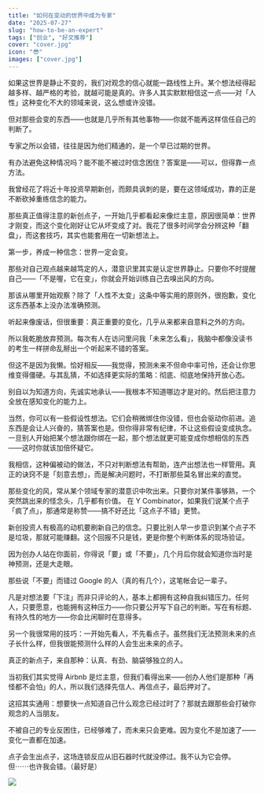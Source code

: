 ```yaml
---
title: "如何在变动的世界中成为专家"
date: "2025-07-27"
slug: "how-to-be-an-expert"
tags: ["创业", "好文推荐"]
cover: "cover.jpg"
icon: "😎"
images: ["cover.jpg"]
---
```

如果这世界是静止不变的，我们对观念的信心就能一路线性上升。某个想法经得起越多样、越严格的考验，就越可能是真的。许多人其实默默相信这一点——对「人性」这种变化不大的领域来说，这么想或许没错。



但对那些会变的东西——也就是几乎所有其他事物——你就不能再这样信任自己的判断了。



专家之所以会错，往往是因为他们精通的，是一个早已过期的世界。



有办法避免这种情况吗？能不能不被过时信念困住？答案是——可以，但得靠一点方法。



我曾经花了将近十年投资早期新创，而颇具讽刺的是，要在这领域成功，靠的正是不断砍掉重练信念的能力。



那些真正值得注意的新创点子，一开始几乎都看起来像烂主意，原因很简单：世界才刚变，而这个变化刚好让它从坏变成了对。我花了很多时间学会分辨这种「翻盘」，而这套技巧，其实也能套用在一切新想法上。



第一步，养成一种信念：世界一定会变。



那些对自己观点越来越笃定的人，潜意识里其实是认定世界静止。只要你不时提醒自己——「不是喔，它在变」，你就会开始训练自己去嗅出风的方向。



那该从哪里开始观察？除了「人性不太变」这条中等实用的原则外，很抱歉，变化这东西基本上没办法准确预测。



听起来像废话，但很重要：真正重要的变化，几乎从来都来自意料之外的方向。



所以我乾脆放弃预测。每次有人在访问里问我「未来怎么看」，我脑中都像没读书的考生一样拼命乱掰出一个听起来不错的答案。



但这不是因为我懒。恰好相反——我觉得，预测未来不但命中率可怜，还会让你思维变得僵硬。与其乱猜，不如选择更实际的策略：彻底、彻底地保持开放心态。



别自以为知道方向，先诚实地承认——我根本不知道哪边才是对的。然后把注意力全放在感知变化的能力上。



当然，你可以有一些假设性想法。它们会稍微绑住你没错，但也会驱动你前进。追东西是会让人兴奋的，猜答案也是。但你得非常有纪律，不让这些假设变成执念。
一旦别人开始把某个想法跟你绑在一起，那个想法就更可能变成你想相信的东西——这时你就该加倍怀疑它。



我相信，这种偏被动的做法，不只对判断想法有帮助，连产出想法也一样管用。真正的诀窍不是「刻意去想」，而是解决问题时，不打断那些莫名冒出来的直觉。



那些变化的风，常从某个领域专家的潜意识中吹出来。只要你对某件事够熟，一个突然跳出来的怪念头，几乎都有价值。
在 Y Combinator，如果我们说某个点子「疯了点」，那通常是称赞——搞不好还比「这点子不错」更赞。



新创投资人有极高的动机要刷新自己的信念。只要比别人早一步意识到某个点子不是垃圾，那就可能赚翻。这个回报不只是钱，更是你整个判断体系的现场验证。



因为创办人站在你面前，你得说「要」或「不要」，几个月后你就会知道你当时是神预测，还是大走眼。



那些说「不要」而错过 Google 的人（真的有几个），这笔帐会记一辈子。



凡是对想法要「下注」而非只评论的人，基本上都拥有这种自我纠错压力。任何人，只要愿意，也能拥有这种压力——你只要公开写下自己的判断。写在有标题、有持久性的地方——你会比闲聊时在意得多。



另一个我很常用的技巧：一开始先看人，不先看点子。虽然我们无法预测未来的点子长什么样，但我很能预测什么样的人会生出未来的点子。



真正的新点子，来自那种：认真、有劲、脑袋够独立的人。



当初我们其实觉得 Airbnb 是烂主意，但我们看得出来——创办人他们是那种「再怪都不会怕」的人，所以我们选择先信人、再信点子，最后押对了。



这招其实通用：想要快一点知道自己什么观念已经过时了？那就去跟那些会打破你观念的人当朋友。



不被自己的专业反困住，已经够难了，而未来只会更难。因为变化不是加速了——变化一直都在加速。



点子会生出点子，这场连锁反应从旧石器时代就没停过。我不认为它会停。
但⋯⋯也许我会错。（最好是）




![](https://prod-files-secure.s3.us-west-2.amazonaws.com/112d0858-5090-4d34-a606-b75eb8d65fd2/46476355-9cf3-4e99-9b7a-3531bc426380/1000202064.png?X-Amz-Algorithm=AWS4-HMAC-SHA256&X-Amz-Content-Sha256=UNSIGNED-PAYLOAD&X-Amz-Credential=ASIAZI2LB466Y24LU3A5%2F20250914%2Fus-west-2%2Fs3%2Faws4_request&X-Amz-Date=20250914T183519Z&X-Amz-Expires=3600&X-Amz-Security-Token=IQoJb3JpZ2luX2VjEOr%2F%2F%2F%2F%2F%2F%2F%2F%2F%2FwEaCXVzLXdlc3QtMiJIMEYCIQCrB5XK6Q2Q6y2HFAFwST0u4IzXwANHZSBWHvIzmhKt8QIhAM7a9nnrl6uxTNWKhpFWHjm5tlut6zmxVogZ3J1iSsUXKv8DCGMQABoMNjM3NDIzMTgzODA1IgxRVBFUWw6r%2FAhm5%2B0q3ANUQLTVfI0wRmTODQSAuwtd7N%2FEPMJFkUa8JwETx8QFBoSJjLT%2FWzvJmtIn8I20WOIp9L%2FBpuPYrkid8JgxuvNhO7qnEqpOP8j4fSQ2Fw46ZB%2BfqwLpuExN0uH6Ck7hNsNrz%2FfcQpt67C5XEVrr%2BlUYUROYx%2F5cPx%2BIRFhHcjUNm1vIz5kvHxR%2ForXEROHU6tQ%2Bii91PPSnbqTqlNdRc1DQjQ2L0IP3H5qM0XdfpIwad0M0V4paTNIvWmQ5aKIXl40DzhF4wgAUp7sRNil1GPYHIimMT7fgvHqLLE63SqgLBzak4%2BQbFEmocXlN9jd0v0FrcFd9GmB3ejCb0SQYzzh8gMfb1LFsauxT75LHXWqmVwJFzcF%2FWoih%2BaVzThjiKZIG3g%2BQFDWdkNdvIrP3D%2F7w66qYUcpiHAEFExL%2FrmBi43gWHkpKx6lgqKc8sL87zz8NVKXib5nspAW%2BDWflzRp3RYEZX0EifpDre1yZuuOw3uVv%2FJHbH5OwPAx9e6hgtvGEx9sdbU1JmyBiB0eM4p2U3JgTT5XlN7KrEpR1edlabNTTeIvt77MLtIImPlQ%2BtSpfCJsdJRqJTWHYAyCtrYRU2Mz15cTZ4I3k2bQJyuoHYeSX4ZRvejyLGN8FqjC5hZzGBjqkAd7n7deC2FEkLWXeeV6x7FCaYgZWNWTNaz7VFEAnATnRd3D6%2BIZgr9W0SrkWlNJkPWMZN4%2FduBycWEebBhTKb6%2Fm9VGqIksx3rv3mIS0%2FDkAdwSVe2UrYNZklkTeNO9e%2FZEQQTnczxKoJmqI7pSx0Km2iNirTqmXiJ5qKsLOawblRczylryVfMMuztY1tDPTlhGIc2Pv142H0Ur0waDL18XOk%2FVo&X-Amz-Signature=47cb20cdce3bd8aa3d18b7d9a0b722015c407c9877dfea325dabeee4194b13ad&X-Amz-SignedHeaders=host&x-amz-checksum-mode=ENABLED&x-id=GetObject)


